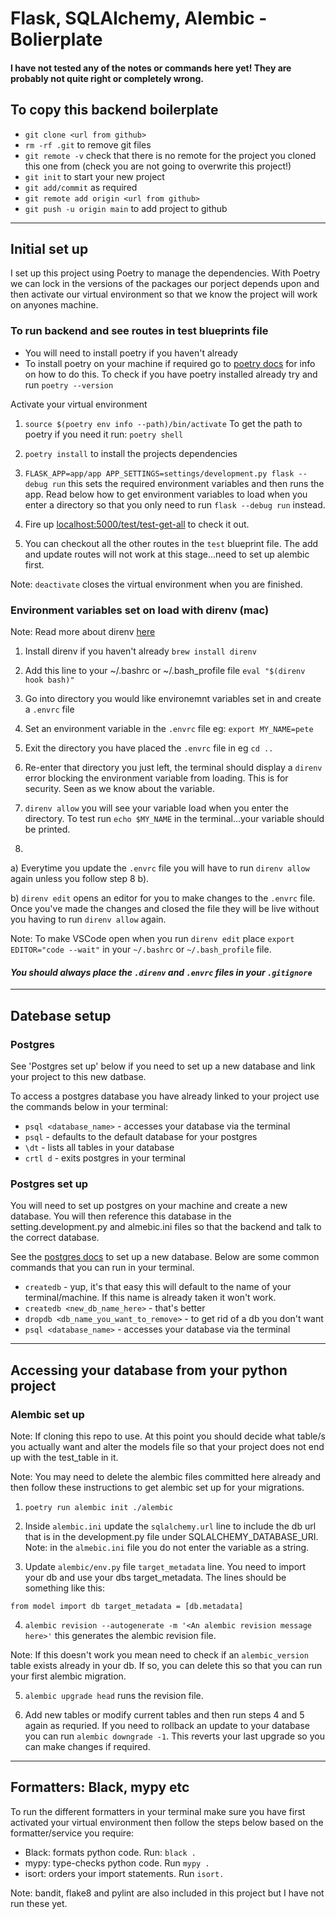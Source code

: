 # Flask, SQLAlchemy, Alembic - Bolierplate

#### I have not tested any of the notes or commands here yet! They are probably not quite right or completely wrong.


## To copy this backend boilerplate

- `git clone <url from github>`
- `rm -rf .git` to remove git files
- `git remote -v` check that there is no remote for the project you cloned this one from (check you are not going to overwrite this project!)
- `git init` to start your new project
- `git add/commit` as required
- `git remote add origin <url from github>`
- `git push -u origin main` to add project to github

*************************

## Initial set up

I set up this project using Poetry to manage the dependencies. With Poetry we can lock in the versions of the packages our porject depends upon and then activate our virtual environment so that we know the project will work on anyones machine.

### To run backend and see routes in test blueprints file

- You will need to install poetry if you haven't already
- To install poetry on your machine if required go to [poetry docs](https://python-poetry.org/docs/) for info on how to do this. To check if you have poetry installed already try and run `poetry --version`

Activate your virtual environment
1. `source $(poetry env info --path)/bin/activate` To get the path to poetry if you need it run: `poetry shell`

2. `poetry install` to install the projects dependencies

3. `FLASK_APP=app/app APP_SETTINGS=settings/development.py flask --debug run` this sets the required environment variables and then runs the app. Read below how to get environment variables to load when you enter a directory so that you only need to run `flask --debug run` instead.

4. Fire up [localhost:5000/test/test-get-all](http://127.0.0.1:5000/test/test-get-all) to check it out.

5. You can checkout all the other routes in the `test` blueprint file. The add and update routes will not work at this stage...need to set up alembic first.

Note: `deactivate` closes the virtual environment when you are finished.


### Environment variables set on load with direnv (mac)

Note: Read more about direnv [here](https://shivamarora.medium.com/a-guide-to-manage-your-environment-variables-in-a-better-way-using-direnv-2c1cd475c8e)
1. Install direnv if you haven't already `brew install direnv`

2. Add this line to your ~/.bashrc or ~/.bash_profile file `eval "$(direnv hook bash)"`

3. Go into directory you would like environemnt variables set in and create a `.envrc` file

4. Set an environment variable in the `.envrc` file eg: `export MY_NAME=pete`

5. Exit the directory you have placed the `.envrc` file in eg `cd ..`

6. Re-enter that directory you just left, the terminal should display a `direnv` error blocking the environment variable from loading. This is for security. Seen as we know about the variable.

7. `direnv allow` you will see your variable load when you enter the directory. To test run `echo $MY_NAME` in the terminal...your variable should be printed.

8. 
a) Everytime you update the `.envrc` file you will have to run `direnv allow` again unless you follow step 8 b).

b) `direnv edit` opens an editor for you to make changes to the `.envrc` file. Once you've made the changes and closed the file they will be live without you having to run `direnv allow` again. 

Note: To make VSCode open when you run `direnv edit` place `export EDITOR="code --wait"` in your `~/.bashrc` or `~/.bash_profile` file.

#### *You should always place the `.direnv` and `.envrc` files in your `.gitignore`*


*************************

## Datebase setup

### Postgres

See 'Postgres set up' below if you need to set up a new database and link your project to this new datbase.

To access a postgres database you have already linked to your project use the commands below in your terminal:

- `psql <database_name>` - accesses your database via the terminal
- `psql` - defaults to the default database for your postgres
- `\dt` - lists all tables in your database
- `crtl d` - exits postgres in your terminal


### Postgres set up

You will need to set up postgres on your machine and create a new database. You will then reference this database in the setting.development.py and almebic.ini files so that the backend and talk to the correct database.

See the [postgres docs](https://www.postgresql.org/docs/current/) to set up a new database. Below are some common commands that you can run in your terminal.

- `createdb` - yup, it's that easy this will default to the name of your terminal/machine. If this name is already taken it won't work.
- `createdb <new_db_name_here>` - that's better
- `dropdb <db_name_you_want_to_remove>` - to get rid of a db you don't want
- `psql <database_name>` - accesses your database via the terminal


*************************

## Accessing your database from your python project

### Alembic set up

Note: If cloning this repo to use. At this point you should decide what table/s you actually want and alter the models file so that your project does not end up with the test_table in it.

Note: You may need to delete the alembic files committed here already and then follow these instructions to get alembic set up for your migrations.

1. `poetry run alembic init ./alembic` 

2. Inside `alembic.ini` update the `sqlalchemy.url` line to include the db url that is in the development.py file under SQLALCHEMY_DATABASE_URI. Note: in the `almebic.ini` file you do not enter the variable as a string.

3. Update `alembic/env.py` file `target_metadata` line. You need to import your db and use your dbs target_metadata. The lines should be something like this:

`
from model import db
target_metadata = [db.metadata]
`

4. `alembic revision --autogenerate -m '<An alembic revision message here>'` this generates the alembic revision file.

Note: If this doesn't work you mean need to check if an `alembic_version` table exists already in your db. If so, you can delete this so that you can run your first alembic migration.

5. `alembic upgrade head` runs the revision file. 

6. Add new tables or modify current tables and then run steps 4 and 5 again as requried. If you need to rollback an update to your database you can run `alembic downgrade -1`. This reverts your last upgrade so you can make changes if required.

*************************

## Formatters: Black, mypy etc

To run the different formatters in your terminal make sure you have first activated your virtual environment then follow the steps below based on the formatter/service you require:

- Black: formats python code. Run: `black .`
- mypy: type-checks python code. Run `mypy .`
- isort: orders your import statements. Run `isort.`

Note: bandit, flake8 and pylint are also included in this project but I have not run these yet.
